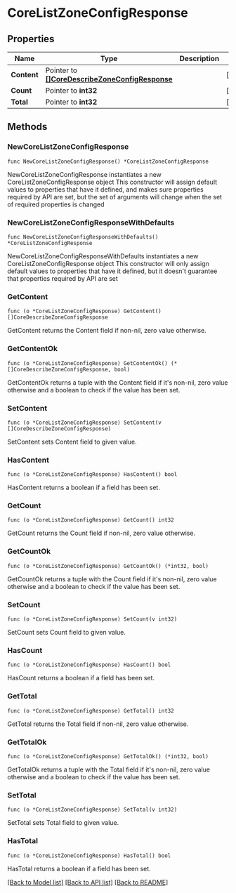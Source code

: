 # CoreListZoneConfigResponse

## Properties

Name | Type | Description | Notes
------------ | ------------- | ------------- | -------------
**Content** | Pointer to [**[]CoreDescribeZoneConfigResponse**](CoreDescribeZoneConfigResponse.md) |  | [optional] 
**Count** | Pointer to **int32** |  | [optional] 
**Total** | Pointer to **int32** |  | [optional] 

## Methods

### NewCoreListZoneConfigResponse

`func NewCoreListZoneConfigResponse() *CoreListZoneConfigResponse`

NewCoreListZoneConfigResponse instantiates a new CoreListZoneConfigResponse object
This constructor will assign default values to properties that have it defined,
and makes sure properties required by API are set, but the set of arguments
will change when the set of required properties is changed

### NewCoreListZoneConfigResponseWithDefaults

`func NewCoreListZoneConfigResponseWithDefaults() *CoreListZoneConfigResponse`

NewCoreListZoneConfigResponseWithDefaults instantiates a new CoreListZoneConfigResponse object
This constructor will only assign default values to properties that have it defined,
but it doesn't guarantee that properties required by API are set

### GetContent

`func (o *CoreListZoneConfigResponse) GetContent() []CoreDescribeZoneConfigResponse`

GetContent returns the Content field if non-nil, zero value otherwise.

### GetContentOk

`func (o *CoreListZoneConfigResponse) GetContentOk() (*[]CoreDescribeZoneConfigResponse, bool)`

GetContentOk returns a tuple with the Content field if it's non-nil, zero value otherwise
and a boolean to check if the value has been set.

### SetContent

`func (o *CoreListZoneConfigResponse) SetContent(v []CoreDescribeZoneConfigResponse)`

SetContent sets Content field to given value.

### HasContent

`func (o *CoreListZoneConfigResponse) HasContent() bool`

HasContent returns a boolean if a field has been set.

### GetCount

`func (o *CoreListZoneConfigResponse) GetCount() int32`

GetCount returns the Count field if non-nil, zero value otherwise.

### GetCountOk

`func (o *CoreListZoneConfigResponse) GetCountOk() (*int32, bool)`

GetCountOk returns a tuple with the Count field if it's non-nil, zero value otherwise
and a boolean to check if the value has been set.

### SetCount

`func (o *CoreListZoneConfigResponse) SetCount(v int32)`

SetCount sets Count field to given value.

### HasCount

`func (o *CoreListZoneConfigResponse) HasCount() bool`

HasCount returns a boolean if a field has been set.

### GetTotal

`func (o *CoreListZoneConfigResponse) GetTotal() int32`

GetTotal returns the Total field if non-nil, zero value otherwise.

### GetTotalOk

`func (o *CoreListZoneConfigResponse) GetTotalOk() (*int32, bool)`

GetTotalOk returns a tuple with the Total field if it's non-nil, zero value otherwise
and a boolean to check if the value has been set.

### SetTotal

`func (o *CoreListZoneConfigResponse) SetTotal(v int32)`

SetTotal sets Total field to given value.

### HasTotal

`func (o *CoreListZoneConfigResponse) HasTotal() bool`

HasTotal returns a boolean if a field has been set.


[[Back to Model list]](../README.md#documentation-for-models) [[Back to API list]](../README.md#documentation-for-api-endpoints) [[Back to README]](../README.md)


